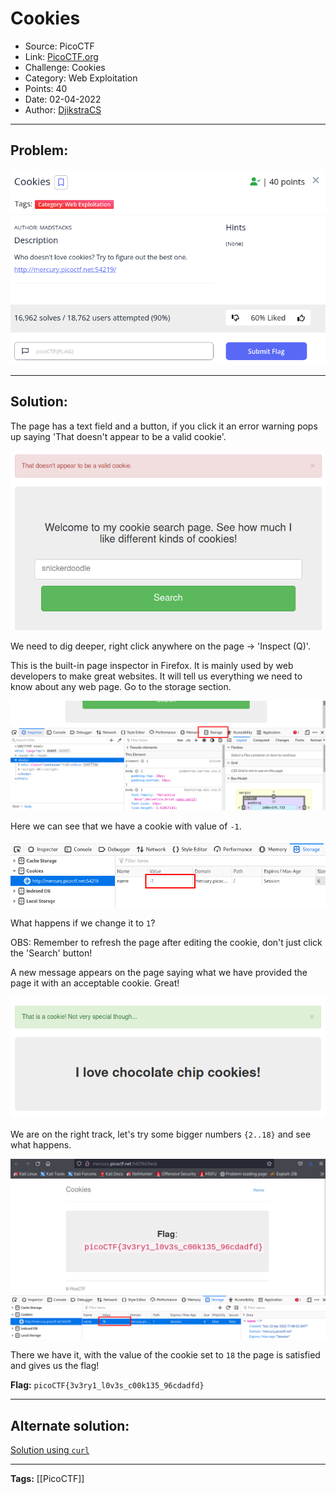 # Cookies
* Source: PicoCTF
* Link: [PicoCTF.org](https://picoctf.org/)
* Challenge: Cookies
* Category: Web Exploitation
* Points: 40
* Date: 02-04-2022
* Author: [DjikstraCS](https://github.com/DjikstraCS)

---
## Problem:
![](./attachments/Pasted%20image%2020220402192852.png)

---
## Solution:
The page has a text field and a button, if you click it an error warning pops up saying 'That doesn't appear to be a valid cookie'.

![](./attachments/Pasted%20image%2020220402193933.png)

We need to dig deeper, right click anywhere on the page -> 'Inspect (Q)'.

This is the built-in page inspector in Firefox. It is mainly used by web developers to make great websites. It will tell us everything we need to know about any web page. Go to the storage section.

![](./attachments/Pasted%20image%2020220402200021.png)

Here we can see that we have a cookie with value of `-1`.

![](./attachments/Pasted%20image%2020220402200450.png)

What happens if we change it to `1`?

OBS: Remember to refresh the page after editing the cookie, don't just click the 'Search' button!

A new message appears on the page saying what we have provided the page it with an acceptable cookie. Great! 

![](./attachments/Pasted%20image%2020220402200742.png)

We are on the right track, let's try some bigger numbers `{2..18}` and see what happens.

![](./attachments/Pasted%20image%2020220402201246.png)

There we have it, with the value of the cookie set to `18` the page is satisfied and gives us the flag!


**Flag:** `picoCTF{3v3ry1_l0v3s_c00k135_96cdadfd}`

---
## Alternate solution:
[Solution using `curl`](https://github.com/Dvd848/CTFs/blob/master/2021_picoCTF/Cookies.md)

---
**Tags:** [[PicoCTF]]